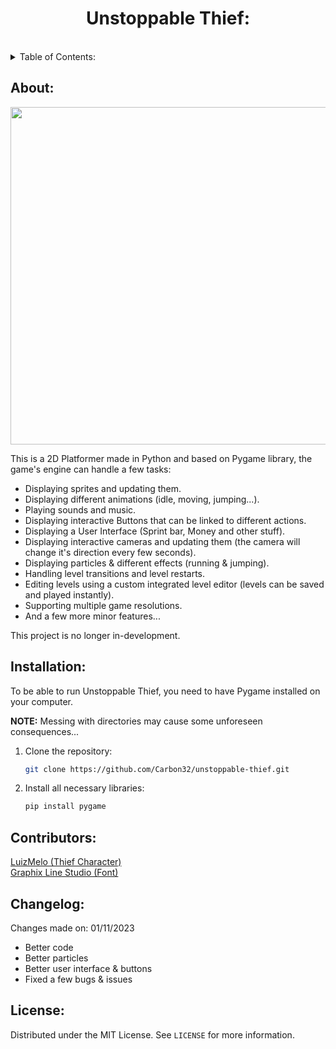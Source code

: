 <h1 align="center">Unstoppable Thief:</h1><br>

<details>
  <summary>Table of Contents:</summary>
  <ol>
    <li>
      <a href="#about">About</a>
      <ul>
      </ul>
    </li>
    <li>
      <a href="#installation">Installation</a>
      <ul>
      </ul>
    </li>
    <li><a href="#contributors">Contributors</a></li>
    <li><a href="#changelog">Changelog</a></li>
    <li><a href="#license">License</a></li>
  </ol>
</details>


## About:

<img src = "https://i.imgur.com/kfWUdYJ.png" width = 960 height = 540>


This is a 2D Platformer made in Python and based on Pygame library, the game's engine can handle a few tasks: 

* Displaying sprites and updating them.
* Displaying different animations (idle, moving, jumping...).
* Playing sounds and music.
* Displaying interactive Buttons that can be linked to different actions.
* Displaying a User Interface (Sprint bar, Money and other stuff).
* Displaying interactive cameras and updating them (the camera will change it's direction every few seconds).
* Displaying particles & different effects (running & jumping).
* Handling level transitions and level restarts.
* Editing levels using a custom integrated level editor (levels can be saved and played instantly).
* Supporting multiple game resolutions.
* And a few more minor features...

This project is no longer in-development.

## Installation:

To be able to run Unstoppable Thief, you need to have Pygame installed on your computer.

<b>NOTE:</b> Messing with directories may cause some unforeseen consequences...

1. Clone the repository: 

   ```sh
   git clone https://github.com/Carbon32/unstoppable-thief.git
   ```
2. Install all necessary libraries:

    ```sh
    pip install pygame
    ```

## Contributors:

<a href="https://luizmelo.itch.io">LuizMelo (Thief Character)</a><br>
<a href="https://www.dafont.com/happy-4.font">Graphix Line Studio (Font)</a><br>


## Changelog:

Changes made on: 01/11/2023

* Better code
* Better particles
* Better user interface & buttons
* Fixed a few bugs & issues

## License:

Distributed under the MIT License. See `LICENSE` for more information.

